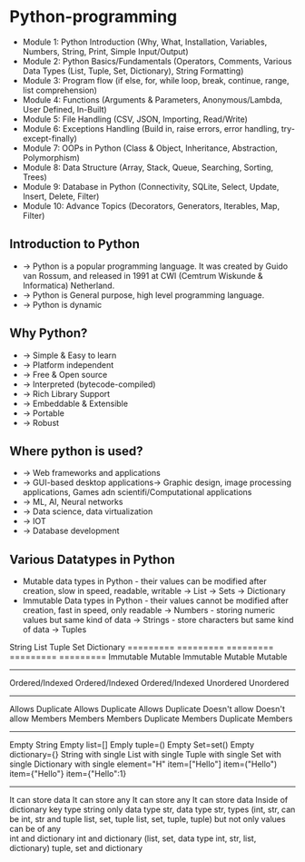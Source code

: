 # Python-programming

* Module 1: Python Introduction (Why, What, Installation, Variables, Numbers, String, Print, Simple Input/Output)
* Module 2: Python Basics/Fundamentals (Operators, Comments, Various Data Types (List, Tuple, Set, Dictionary), String Formatting)
* Module 3: Program flow (if else, for, while loop, break, continue, range, list comprehension)
* Module 4: Functions (Arguments & Parameters, Anonymous/Lambda, User Defined, In-Built)
* Module 5: File Handling (CSV, JSON, Importing, Read/Write)
* Module 6: Exceptions Handling (Build in, raise errors, error handling, try-except-finally)
* Module 7: OOPs in Python (Class & Object, Inheritance, Abstraction, Polymorphism)
* Module 8: Data Structure (Array, Stack, Queue, Searching, Sorting, Trees)
* Module 9: Database in Python (Connectivity, SQLite, Select, Update, Insert, Delete, Filter)
* Module 10: Advance Topics (Decorators, Generators, Iterables, Map, Filter)

## Introduction to Python
* -> Python is a popular programming language. It was created by Guido van Rossum, and released in 1991 at CWI (Cemtrum Wiskunde & Informatica) Netherland.
* -> Python is General purpose, high level programming language.
* -> Python is dynamic

## Why Python?
* -> Simple & Easy to learn
* -> Platform independent
* -> Free & Open source
* -> Interpreted (bytecode-compiled)
* -> Rich Library Support
* -> Embeddable & Extensible
* -> Portable
* -> Robust

## Where python is used?
* -> Web frameworks and applications
* -> GUI-based desktop applications-> Graphic design, image processing applications, Games adn scientifi/Computational applications
* -> ML, AI, Neural networks
* -> Data science, data virtualization
* -> IOT 
* -> Database development

## Various Datatypes in Python
* Mutable data types in Python - their values can be modified after creation, slow in speed, readable, writable
-> List
-> Sets
-> Dictionary
* Immutable Data types in Python - their values cannot be modified after creation, fast in speed, only readable
-> Numbers - storing numeric values but same kind of data
-> Strings - store characters but same kind of data
-> Tuples


String                List                Tuple               Set                 Dictionary
=========             =========           =========           =========           =========
Immutable             Mutable             Immutable           Mutable             Mutable
---------             ---------           ---------           ---------           ---------
Ordered/Indexed       Ordered/Indexed     Ordered/Indexed     Unordered           Unordered
---------             ---------           ---------           ---------           ---------
Allows Duplicate      Allows Duplicate    Allows Duplicate    Doesn't allow       Doesn't allow
Members               Members             Members             Duplicate Members   Duplicate Members
---------             ---------           ---------           ---------           ---------
Empty String          Empty list=[]       Emply tuple=()      Empty Set=set()     Empty dictionary={}
String with single    List with single    Tuple with single   Set with single     Dictionary with single
element="H"           item=["Hello"]      item=("Hello")      item={"Hello"}      item={"Hello":1}
---------             ---------           ---------           ---------           ---------
It can store data     It can store any    It can store any    It can store data   Inside of dictionary key
type string only      data type str,      data type str,      types (int, str,    can be int, str and tuple
                      list, set, tuple    list, set, tuple,   tuple) but not      only values can be of any      
                      int and dictionary  int and dictionary  (list, set,         data type int, str, list,
                                                               dictionary)        tuple, set and dictionary

